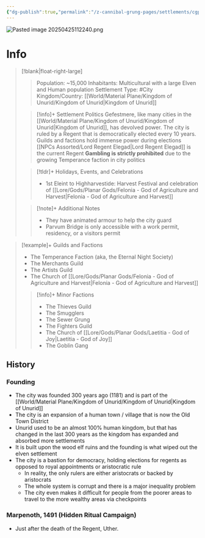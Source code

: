 ```yaml
---
{"dg-publish":true,"permalink":"/z-cannibal-grung-pages/settlements/cgp-gefestmere/","tags":["CGP-Settlement"]}
---
```


![Pasted image 20250425112240.png](/img/user/z_Assets/Pasted%20image%2020250425112240.png)

<div class="transclusion internal-embed is-loaded"><div class="markdown-embed">



# Info
>[!blank|float-right-large]
>>Population: ~15,000
>>Inhabitants: Multicultural with a large Elven and Human population
>>Settlement Type: #City
>>Kingdom/Country: [[World/Material Plane/Kingdom of Unurid/Kingdom of Unurid\|Kingdom of Unurid]]
>
>>[!info]+ Settlement Politics
>>Gefestmere, like many cities in the [[World/Material Plane/Kingdom of Unurid/Kingdom of Unurid\|Kingdom of Unurid]], has devolved power. The city is ruled by a Regent that is democratically elected every 10 years.
>>Guilds and factions hold immense power during elections
>>[[NPCs Assorted/Lord Regent Elegad\|Lord Regent Elegad]] is the current Regent
>>**Gambling is strictly prohibited** due to the growing Temperance faction in city politics
>
>>[!tldr]+ Holidays, Events, and Celebrations
>>- 1st Eleint to Highharvestide: Harvest Festival and celebration of [[Lore/Gods/Planar Gods/Felonia - God of Agriculture and Harvest\|Felonia - God of Agriculture and Harvest]]
>
>>[!note]+ Additional Notes
>>- They have animated armour to help the city guard
>>- Parvum Bridge is only accessible with a work permit, residency, or a visitors permit 


>[!example]+ Guilds and Factions
>- The Temperance Faction (aka, the Eternal Night Society)
>- The Merchants Guild
>- The Artists Guild
>- The Church of [[Lore/Gods/Planar Gods/Felonia - God of Agriculture and Harvest\|Felonia - God of Agriculture and Harvest]]
>>[!info]+ Minor Factions
>>- The Thieves Guild
>>- The Smugglers
>>- The Sewer Grung 
>>- The Fighters Guild
>>- The Church of [[Lore/Gods/Planar Gods/Laetitia - God of Joy\|Laetitia - God of Joy]]
>>- The Goblin Gang 

## History
### Founding
- The city was founded 300 years ago (1181) and is part of the [[World/Material Plane/Kingdom of Unurid/Kingdom of Unurid\|Kingdom of Unurid]]
- The city is an expansion of a human town / village that is now the Old Town District
- Unurid used to be an almost 100% human kingdom, but that has changed in the last 300 years as the kingdom has expanded and absorbed more settlements
- It is built upon the wood elf ruins and the founding is what wiped out the elven settlement
- The city is a bastion for democracy, holding elections for regents as opposed to royal appointments or aristocratic rule
	- In reality, the only rulers are either aristocrats or backed by aristocrats
	- The whole system is corrupt and there is a major inequality problem
	- The city even makes it difficult for people from the poorer areas to travel to the more wealthy areas via checkpoints

### Marpenoth, 1491 (Hidden Ritual Campaign)
- Just after the death of the Regent, Uther.

</div></div>



